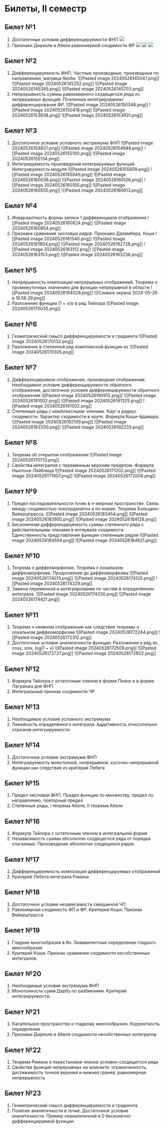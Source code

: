 # Билеты, II семестр

## Билет №1
1. Достаточные условия дифференцируемости ФНП
   ![](20240526142538.png)
2. Признаки Дирихле и Абеля равномерной сходимости ФР
   ![](20240526143529.png)
   ![](20240526143653.png)
   ![](Pasted_image_20240526143805.png)
## Билет №2
1. Дифференцируемость ФНП. Частные производные, производные по направлению, матрица Якоби.
   ![[Pasted image 20240526145047.png]]
   ![[Pasted image 20240526145252.png]]
   ![[Pasted image 20240526145345.png]]
   ![[Pasted image 20240526145703.png]]
2. Непрерывность суммы равномерного сходящегося ряда из непрерывных функций. Почленное интегрирование/дифференцирование ФР.
   ![[Pasted image 20240526150346.png]]
   ![[Pasted image 20240526150416.png]]
   ![[Pasted image 20240526153838.png]]
   ![[Pasted image 20240526153931.png]]
## Билет №3
1. Достаточное условие условного экстремума ФНП
   ![[Pasted image 20240526154837.png]]
   ![[Pasted image 20240526154948.png]]
   ![[Pasted image 20240526155100.png]]
   ![[Pasted image 20240526155134.png]]
2. Интегрируемость произведения интегрируемых функций. Интегрируемость модуля
   ![[Pasted image 20240526155809.png]]
   ![[Pasted image 20240526155949.png]]
   ![[Pasted image 20240526160038.png]]
   ![[Pasted image 20240526160128.png]]
   ![[Pasted image 20240526160155.png]]
   ![[Pasted image 20240526160555.png]]
   ![[Pasted image 20240526160613.png]]
## Билет №4
1. Инвариантность формы записи 1 дифференциала отображения
   ![[Pasted image 20240526160824.png]]
   ![[Pasted image 20240526160854.png]]
2. Признаки сравнения числовых рядов. Признаки Даламбера, Коши
  ![[Pasted image 20240526161540.png]]
  ![[Pasted image 20240526161804.png]]
  ![[Pasted image 20240526162728.png]]
  ![[Pasted image 20240526163112.png]]
  ![[Pasted image 20240526163153.png]]
  ![[Pasted image 20240526163238.png]]
## Билет №5
1. Непрерывность композиции непрерывных отображений. Теорема о промежуточных значениях для функции непрерывной в области
   ![[Pasted image 20240526164028.png]]
   ![[Снимок экрана 2024-05-26 в 16.58.29.png]]
2. Разложение функции (1 + x)α в ряд Тейлора
   ![[Pasted image 20240526170035.png]]
## Билет №6
1. Геометрический смысл дифференцируемости и градиента
   ![[Pasted image 20240526170132.png]]
2. Разложение в степенной ряд комплексной функции ez
   ![[Pasted image 20240526170305.png]]
## Билет №7
1. Дифференцируемое отображение, производная отображения. Необходимое условие дифференцируемости обратного отображения, достаточное условие дифференцируемости обратного отображения
   ![[Pasted image 20240526190912.png]]
   ![[Pasted image 20240526191002.png]]
   ![[Pasted image 20240526191325.png]]
   ![[Pasted image 20240526191502.png]]
2. Степенные ряды с комплексными членами. Круг и радиус сходимости. Характер сходимости в круге. Формула Коши-Адамара.
   ![[Pasted image 20240526192109.png]]
   ![[Pasted image 20240526192200.png]] ![[Pasted image 20240526192233.png]]
## Билет №8
1. Теорема об открытом отображении
   ![[Pasted image 20240526170713.png]]
2. Свойства интегралов с переменным верхним пределом. Формула Ньютона-Лейбница
   ![[Pasted image 20240526171202.png]]
   ![[Pasted image 20240526171907.png]]
   ![[Pasted image 20240526172008.png]]
## Билет №9
1. Предел последовательности точек в n-мерном пространстве. Связь между сходимостью покоординатно и по норме. Теорема Больцано-Вейерштрасса.
   ![[Pasted image 20240526183454.png]]
   ![[Pasted image 20240526183950.png]]
   ![[Pasted image 20240526184128.png]]
2. Бесконечная дифференцируемость суммы степенного ряда с действительными членами в интервале сходимости. Единственность представления функции степенным рядом
   ![[Pasted image 20240526184554.png]]
   ![[Pasted image 20240526184621.png]]

## Билет №10
1. Теорема о диффеоморфизме. Теорема о локальном диффеоморфизме. Продолжение до диффеоморфизма
   ![[Pasted image 20240526174013.png]]
   ![[Pasted image 20240526174120.png]]
   ![[Pasted image 20240526174229.png]]
2. Замена переменной и интегрирование по частям в определённом интеграле. 
   ![[Pasted image 20240526174330.png]]
   ![[Pasted image 20240526174421.png]]
## Билет №11
1. Теорема о неявном отображении как следствие теоремы о локальном диффеоморфизме
   ![[Pasted image 20240526172244.png]]
   ![[Pasted image 20240526172312.png]]
2. Достаточное условие аналитичности функции. Разложение в ряд ex, cosx, sinx, log(1 + x)
   ![[Pasted image 20240526172509.png]]
   ![[Pasted image 20240526172727.png]]
   ![[Pasted image 20240526172802.png]]
## Билет №12
1. Формула Тейлора с остаточным членом в форме Пеано и в форме Лагранжа для ФНП
2. Интегральный признак сходимости ЧР

## Билет №13
1. Необходимое условие условного экстремума
2. Линейность определённого интеграла. Аддитивность относительно отрезков интегрируемости

## Билет №14
1. Достаточное условие экстремума ФНП
2. Интегрируемость монотонной, непрерывной, кусочно-непрерывной функции как следствие из критерия Лебега

## Билет №15
1. Предел числовой ФНП. Предел функции по множеству, предел по направлению, повторный предел
2. Степенные ряды, I теорема Абеля, II теорема Абеля

## Билет №16
1. Формула Тейлора с остаточным членом в интегральной форме
2. Независимость суммы абсолютно сходящегося ряда от порядка слагаемых. Произведение абсолютно сходящихся рядов.

## Билет №17
1. Дифференцируемость композиции дифференцируемых отображений
2. Критерий Лебега интеграла Римана

## Билет №18
1. Достаточное условие независимости смешанной ЧП
2. Равномерная сходимость ФП и ФР. Критерий Коши. Признак Вейерштрасса

## Билет №19
1. Гладкие многообразия в Rn. Эквивалентные определения гладкого многообразия
2. Критерий Коши. Признак сравнения сходимости несобственных интегралов.

## Билет №20
1. Необходимые условия экстремума ФНП
2. Монотонность сумм Дарбу по разбиениям. Критерий интегрируемости.

## Билет №21
1. Касательное пространство к гладкому многообразию. Корректность определения
2. Признаки Дирихле и Абеля сходимости несобственных интегралов.

## Билет №22
1. Теорема Римана о перестановке членов условно-сходящегося ряда
2. Свойства функций непрерывных на компакте: ограниченность, достижимость точной верхней и нижней граней, равномерная непрерывность

## Билет №23
1. Геометрический смысл дифференцируемости и градиента
2. Понятие аналитичности в точке. Достаточное условие аналитичности. Пример неаналитичной в 0 бесконечно дифференцируемой функции.
